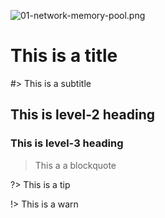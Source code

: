![01-network-memory-pool.png]({{site.baseurl}}/docs/bitcoin/images/01-network-memory-pool.png)

# This is a title

#> This is a subtitle

## This is level-2 heading

### This is level-3 heading

> This a a blockquote

?> This is a tip

!> This is a warn

